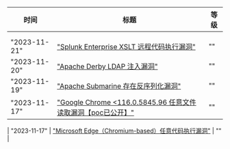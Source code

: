 | 时间  | 标题  | 等级 |
| --- | --- | ------------------------------ |
|     |     |                                |
|     |     |                                |
| "2023-11-21" | ["Splunk Enterprise XSLT 远程代码执行漏洞"]("https://www.oscs1024.com/hd/MPS-1j9c-4oyt") | ""  |
| "2023-11-20" | ["Apache Derby LDAP 注入漏洞"]("https://www.oscs1024.com/hd/MPS-2022-65764") | ""  |
| "2023-11-19" | ["Apache Submarine 存在反序列化漏洞"]("https://www.oscs1024.com/hd/MPS-qp4a-wcgl") | ""  |
| "2023-11-17" | ["Google Chrome <116.0.5845.96 任意文件读取漏洞【poc已公开】"]("https://www.oscs1024.com/hd/MPS-cv7p-l1wh") | ""  |

| "2023-11-17" | ["Microsoft Edge（Chromium-based）任意代码执行漏洞"]("https://www.oscs1024.com/hd/MPS-3bdv-qu0y") | ""  |

